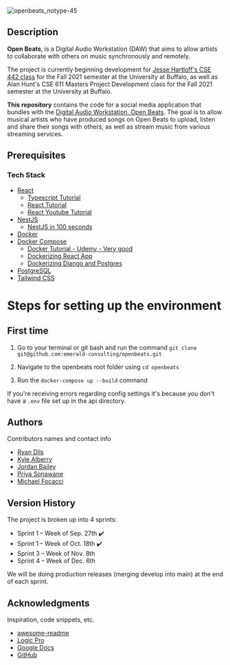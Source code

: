 ![openbeats_notype-45](https://user-images.githubusercontent.com/31867784/132925211-2aabc8a7-a06d-4354-99c0-56886400227c.png)

## Description

**Open Beats**, is a Digital Audio Workstation (DAW) that aims to allow artists to collaborate with others on music synchronously and remotely.

The project is currently beginning development for [Jesse Hartloff's CSE 442 class](https://cse442.com/) for the Fall 2021 semester at the University at Buffalo, as well as Alan Hunt's CSE 611 Masters Project Development class for the Fall 2021 semester at the University at Buffalo.

**This repository** contains the code for a social media application that bundles with the [Digital Audio Workstation, Open Beats](https://github.com/emerald-consulting/openbeats-daw). The goal is to allow musical artists who have produced songs on Open Beats to upload, listen and share their songs with others, as well as stream music from various streaming services.

## Prerequisites

### Tech Stack

- [React](https://reactjs.org/)
  - [Typescript Tutorial ](https://www.udemy.com/course/typescript-the-complete-developers-guide/)
  - [React Tutorial](https://reactjs.org/docs/hello-world.html)
  - [React Youtube Tutorial](https://www.youtube.com/watch?v=I6ypD7qv3Z8)
- [NestJS](https://docs.nestjs.com/)
  - [NestJS in 100 seconds](https://www.youtube.com/watch?v=0M8AYU_hPas&ab_channel=Fireship)
- [Docker](https://www.docker.com/)
- [Docker Compose](https://docs.docker.com/compose/install/)
  - [Docker Tutorial - Udemy - Very good](https://www.udemy.com/course/docker-and-kubernetes-the-complete-guide/)
  - [Dockerizing React App](https://mherman.org/blog/dockerizing-a-react-app/)
  - [Dockerizing Django and Postgres](https://docs.docker.com/samples/django/)
- [PostgreSQL](https://www.postgresql.org/)
- [Tailwind CSS](https://tailwindcss.com/docs)

# Steps for setting up the environment

## First time

1. Go to your terminal or git bash and run the command `git clone git@github.com:emerald-consulting/openbeats.git`

2. Navigate to the openbeats root folder using `cd openbeats`

3. Run the `docker-compose up --build` command

If you're receiving errors regarding config settings it's because you don't have a `.env` file set up in the api directory.


## Authors

Contributors names and contact info

- [Ryan Dils](ryandils@buffalo.edu)
- [Kyle Alberry](kalberry@buffalo.edu)
- [Jordan Bailey](bailey8@buffalo.edu)
- [Priya Sonawane](priyason@buffalo.edu)
- [Michael Focacci](mcfocacc@buffalo.edu)

## Version History

The project is broken up into 4 sprints:

- Sprint 1 – Week of Sep. 27th ✔️
- Sprint 1 – Week of Oct. 18th ✔️
- Sprint 3 – Week of Nov. 8th
- Sprint 4 – Week of Dec. 6th

We will be doing production releases (merging develop into main) at the end of each sprint.

## Acknowledgments

Inspiration, code snippets, etc.

- [awesome-readme](https://github.com/matiassingers/awesome-readme)
- [Logic Pro](https://www.apple.com/logic-pro/)
- [Google Docs](https://docs.google.com/)
- [GitHub](https://www.github.com)
